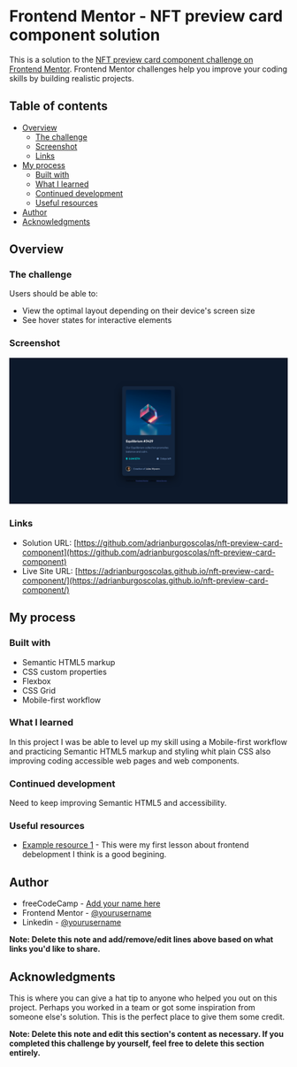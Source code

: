 # Frontend Mentor - NFT preview card component solution

This is a solution to the [NFT preview card component challenge on Frontend Mentor](https://www.frontendmentor.io/challenges/nft-preview-card-component-SbdUL_w0U). Frontend Mentor challenges help you improve your coding skills by building realistic projects. 

## Table of contents

- [Overview](#overview)
  - [The challenge](#the-challenge)
  - [Screenshot](#screenshot)
  - [Links](#links)
- [My process](#my-process)
  - [Built with](#built-with)
  - [What I learned](#what-i-learned)
  - [Continued development](#continued-development)
  - [Useful resources](#useful-resources)
- [Author](#author)
- [Acknowledgments](#acknowledgments)

## Overview

### The challenge

Users should be able to:

- View the optimal layout depending on their device's screen size
- See hover states for interactive elements

### Screenshot

![](./screenshot.png)

### Links

- Solution URL: [https://github.com/adrianburgoscolas/nft-preview-card-component](https://github.com/adrianburgoscolas/nft-preview-card-component)
- Live Site URL: [https://adrianburgoscolas.github.io/nft-preview-card-component/](https://adrianburgoscolas.github.io/nft-preview-card-component/)

## My process

### Built with

- Semantic HTML5 markup
- CSS custom properties
- Flexbox
- CSS Grid
- Mobile-first workflow

### What I learned

In this project I was be able to level up my skill using a Mobile-first workflow and practicing Semantic HTML5 markup and styling whit plain CSS also improving coding accessible web pages and web components.

### Continued development

Need to keep improving Semantic HTML5 and accessibility.

### Useful resources

- [Example resource 1](https://www.freecodecamp.org/learn) - This were my first lesson about frontend debelopment I think is a good begining.

## Author

- freeCodeCamp - [Add your name here](https://www.freecodecamp.org/fcce3ec214d-b0f9-4ddc-b526-34aea3d1e4a3)
- Frontend Mentor - [@yourusername](https://www.frontendmentor.io/profile/adrianburgoscolas)
- Linkedin - [@yourusername](https://www.linkedin.com/in/adrian-burgos-1776a6144/)

**Note: Delete this note and add/remove/edit lines above based on what links you'd like to share.**

## Acknowledgments

This is where you can give a hat tip to anyone who helped you out on this project. Perhaps you worked in a team or got some inspiration from someone else's solution. This is the perfect place to give them some credit.

**Note: Delete this note and edit this section's content as necessary. If you completed this challenge by yourself, feel free to delete this section entirely.**
